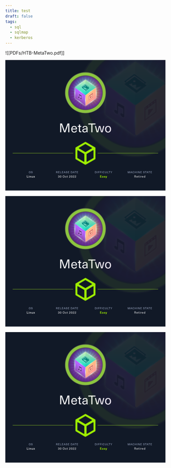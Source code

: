 ```yaml
---
title: test
draft: false
tags:
  - sql
  - sqlmap
  - kerberos
---
```

![[PDFs/HTB-MetaTwo.pdf]]


![alt text](https://raw.githubusercontent.com/jadu101/jadu101.github.io/v4/Images/htb/metatwo/MetaTwo.png)



![alt text](https://github.com/jadu101/jadu101.github.io/blob/v4/Images/htb/metatwo/MetaTwo.png)



![alt text](/Images/htb/metatwo/MetaTwo.png)
